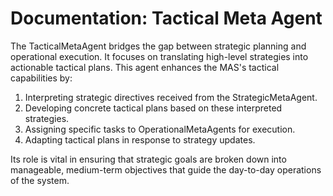 # Documentation: Tactical Meta Agent

The TacticalMetaAgent bridges the gap between strategic planning and operational execution. It focuses on translating high-level strategies into actionable tactical plans. This agent enhances the MAS's tactical capabilities by:

1. Interpreting strategic directives received from the StrategicMetaAgent.
2. Developing concrete tactical plans based on these interpreted strategies.
3. Assigning specific tasks to OperationalMetaAgents for execution.
4. Adapting tactical plans in response to strategy updates.

Its role is vital in ensuring that strategic goals are broken down into manageable, medium-term objectives that guide the day-to-day operations of the system.